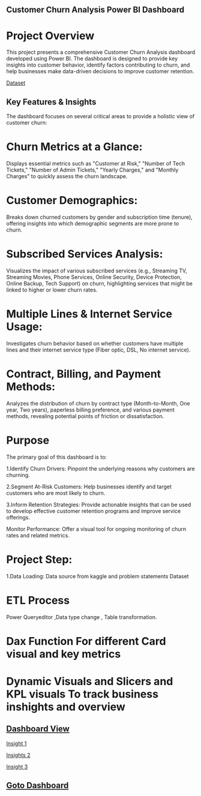 ## Customer Churn Analysis Power BI Dashboard

# Project Overview
This project presents a comprehensive Customer Churn Analysis dashboard developed using Power BI. The dashboard is designed to provide key insights into customer behavior, identify factors contributing to churn, and help businesses make data-driven decisions to improve customer retention.

[Dataset](https://github.com/Satyajit546/PowerBI-Projects1/blob/main/Customer%20churn%20PowerBi/02%20Churn-Dataset%20(1).xlsx)

## Key Features & Insights
The dashboard focuses on several critical areas to provide a holistic view of customer churn:

# Churn Metrics at a Glance: 
Displays essential metrics such as "Customer at Risk," "Number of Tech Tickets," "Number of Admin Tickets," "Yearly Charges," and "Monthly Charges" to quickly assess the churn landscape.

# Customer Demographics: 
Breaks down churned customers by gender and subscription time (tenure), offering insights into which demographic segments are more prone to churn.

# Subscribed Services Analysis: 
Visualizes the impact of various subscribed services (e.g., Streaming TV, Streaming Movies, Phone Services, Online Security, Device Protection, Online Backup, Tech Support) on churn, highlighting services that might be linked to higher or lower churn rates.

# Multiple Lines & Internet Service Usage: 
Investigates churn behavior based on whether customers have multiple lines and their internet service type (Fiber optic, DSL, No internet service).

# Contract, Billing, and Payment Methods: 
Analyzes the distribution of churn by contract type (Month-to-Month, One year, Two years), paperless billing preference, and various payment methods, revealing potential points of friction or dissatisfaction.

# Purpose
The primary goal of this dashboard is to:

1.Identify Churn Drivers: Pinpoint the underlying reasons why customers are churning.

2.Segment At-Risk Customers: Help businesses identify and target customers who are most likely to churn.

3.Inform Retention Strategies: Provide actionable insights that can be used to develop effective customer retention programs and improve service offerings.

Monitor Performance: Offer a visual tool for ongoing monitoring of churn rates and related metrics.

# Project Step:
1.Data Loading: Data source from kaggle and problem statements 
Dataset
# ETL Process  
Power Queryeditor ,Data type change , Table transformation.
# Dax Function For different Card visual and key metrics
# Dynamic Visuals and Slicers  and KPL visuals To track business inshights and overview
## [Dashboard View](https://github.com/Satyajit546/PowerBI-Projects1/blob/main/Customer%20churn%20PowerBi/Customer%20Churn%20analysis.png)

[Insight 1](https://github.com/Satyajit546/PowerBI-Projects1/blob/main/Customer%20churn%20PowerBi/Sc%201.jpg)

[Insights 2](https://github.com/Satyajit546/PowerBI-Projects1/blob/main/Customer%20churn%20PowerBi/sc2.jpg)

[Insight 3](https://github.com/Satyajit546/PowerBI-Projects1/blob/main/Customer%20churn%20PowerBi/sc%203.jpg)

## [Goto Dashboard](https://github.com/Satyajit546/PowerBI-Projects1/blob/main/Customer%20churn%20PowerBi/customer%20%20churn%20analysis.pbix)
